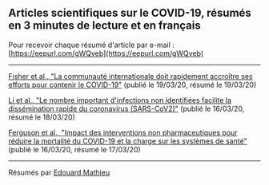 ## Articles scientifiques sur le COVID-19, résumés en 3 minutes de lecture et en français

Pour recevoir chaque résumé d'article par e-mail : [https://eepurl.com/gWQveb](https://eepurl.com/gWQveb)

---

[Fisher et al., "La communauté internationale doit rapidement accroître ses efforts pour contenir le COVID-19"](/20200319_response.md) (publié le 19/03/20, résumé le 19/03/20)

[Li et al., "Le nombre important d'infections non identifiées facilite la dissémination rapide du coronavirus (SARS-CoV2)"](/20200318_dissemination.md) (publié le 16/03/20, résumé le 18/03/20)

[Ferguson et al., "Impact des interventions non pharmaceutiques pour réduire la mortalité du COVID-19 et la charge sur les systèmes de santé"](/20200317_impact.md) (publié le 16/03/20, résumé le 17/03/20)

---

Résumés par [Edouard Mathieu](https://edomt.github.io/about/)
